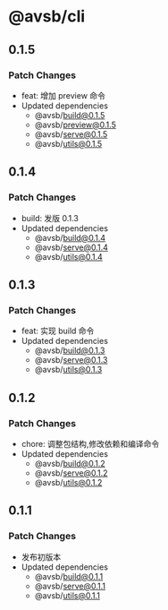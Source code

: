 # @avsb/cli

## 0.1.5

### Patch Changes

- feat: 增加 preview 命令
- Updated dependencies
  - @avsb/build@0.1.5
  - @avsb/preview@0.1.5
  - @avsb/serve@0.1.5
  - @avsb/utils@0.1.5

## 0.1.4

### Patch Changes

- build: 发版 0.1.3
- Updated dependencies
  - @avsb/build@0.1.4
  - @avsb/serve@0.1.4
  - @avsb/utils@0.1.4

## 0.1.3

### Patch Changes

- feat: 实现 build 命令
- Updated dependencies
  - @avsb/build@0.1.3
  - @avsb/serve@0.1.3
  - @avsb/utils@0.1.3

## 0.1.2

### Patch Changes

- chore: 调整包结构,修改依赖和编译命令
- Updated dependencies
  - @avsb/build@0.1.2
  - @avsb/serve@0.1.2
  - @avsb/utils@0.1.2

## 0.1.1

### Patch Changes

- 发布初版本
- Updated dependencies
  - @avsb/build@0.1.1
  - @avsb/serve@0.1.1
  - @avsb/utils@0.1.1
